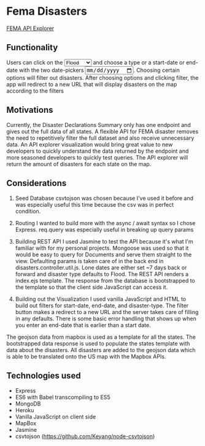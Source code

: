 # Fema Disasters
[FEMA API Explorer](https://radiant-cove-57266.herokuapp.com/disasters?start-date=1953-05-29&end-date=1955-05-30&type=Flood)

## Functionality
Users can click on the <select><option>Flood</option><option> Tornado</option></select> 
and choose a type or a start-date or end-date with the two date-pickers <input type="date">. Choosing certain options will filter out disasters. After choosing options and clicking filter, the app will redirect to a new URL that will display disasters on the map according to the filters
## Motivations

Currently, the Disaster Declarations Summary only has one endpoint and gives out the full data of all states.
A flexible API for FEMA disaster removes the need to repetitively filter the full dataset and also receive unnecessary data. An API explorer visualization would bring great value to new developers to quickly understand the data returned by the endpoint and more seasoned developers to quickly test queries. The API explorer will return the amount of disasters for each state on the map.

## Considerations

1. Seed Database
csvtojson was chosen because I've used it before and was especially useful this time because the csv was in perfect condition. 

2. Routing
I wanted to build more with the async / await syntax so I chose Express. req.query was especially useful in breaking up query params 

3. Building REST API
I used Jasmine to test the API because it's what I'm familiar with for my personal projects. Mongoose was used so that it would be easy to query for Documents and serve them straight to the view. Defaulting params is taken care of in the back end in disasters.controller.util.js. Lone dates are either set ~7 days back or forward and disaster type defaults to Flood. 
The REST API renders a index.ejs template. The response from the database is bootstrapped to the template so that the client side JavaScript can access it. 

4. Building out the Visualization
I used vanilla JavaScript and HTML to build out filters for start-date, end-date, and disaster-type. The filter button makes a redirect to a new URL and the server takes care of filling in any defaults. There is some basic error handling that shows up when you enter an end-date that is earlier than a start date.

The geojson data from mapbox is used as a template for all the states. The bootstrapped data response is used to populate the states template with data about the disasters. All disasters are added to the geojson data which is able to be translated onto the US map with the Mapbox APIs. 
## Technologies used

- Express
- ES6 with Babel transcompiling to ES5
- MongoDB
- Heroku
- Vanilla JavaScript on client side
- MapBox 
- Jasmine
- csvtojson (https://github.com/Keyang/node-csvtojson)